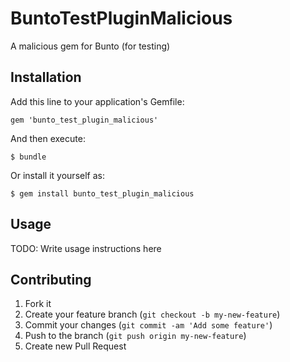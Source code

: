 # BuntoTestPluginMalicious

A malicious gem for Bunto (for testing)

## Installation

Add this line to your application's Gemfile:

    gem 'bunto_test_plugin_malicious'

And then execute:

    $ bundle

Or install it yourself as:

    $ gem install bunto_test_plugin_malicious

## Usage

TODO: Write usage instructions here

## Contributing

1. Fork it
2. Create your feature branch (`git checkout -b my-new-feature`)
3. Commit your changes (`git commit -am 'Add some feature'`)
4. Push to the branch (`git push origin my-new-feature`)
5. Create new Pull Request
